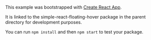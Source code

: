 This example was bootstrapped with [Create React App](https://github.com/facebook/create-react-app).

It is linked to the simple-react-floating-hover package in the parent directory for development purposes.

You can run `npm install` and then `npm start` to test your package.
